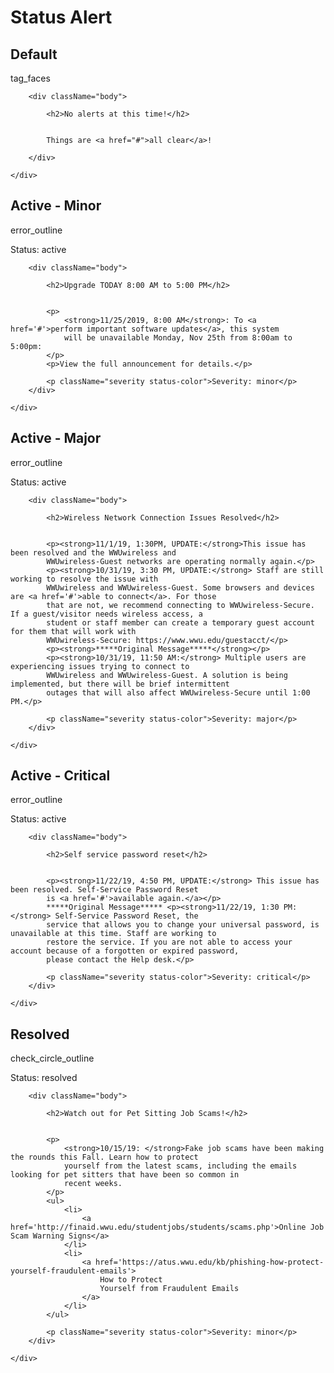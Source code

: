 # Status Alert

## Default
<div className="status-alert">
    <div className="status-alert--message status-alert--none status-alert--none">
        <p className="material-icons status-color" aria-hidden="true">
            tag_faces
        </p>
        
        <div className="body">
            
            <h2>No alerts at this time!</h2>
            
            
            Things are <a href="#">all clear</a>!
            
        </div>
        
    </div>
</div>

## Active - Minor
<div className="status-alert">
    <div className="status-alert--message status-alert--active status-alert--minor">
        <p className="material-icons status-color" aria-hidden="true">
            error_outline
        </p>
        <p className="status status-color">Status: active</p>
        
        <div className="body">
            
            <h2>Upgrade TODAY 8:00 AM to 5:00 PM</h2>
            
            
            <p>
                <strong>11/25/2019, 8:00 AM</strong>: To <a href='#'>perform important software updates</a>, this system
                will be unavailable Monday, Nov 25th from 8:00am to 5:00pm:
            </p>
            <p>View the full announcement for details.</p>
            
            <p className="severity status-color">Severity: minor</p>
        </div>
        
    </div>
</div>


## Active - Major
<div className="status-alert">
    <div className="status-alert--message status-alert--active status-alert--major">
        <p className="material-icons status-color" aria-hidden="true">
            error_outline
        </p>
        <p className="status status-color">Status: active</p>
        
        <div className="body">
            
            <h2>Wireless Network Connection Issues Resolved</h2>
            
            
            <p><strong>11/1/19, 1:30PM, UPDATE:</strong>This issue has been resolved and the WWUwireless and
            WWUwireless-Guest networks are operating normally again.</p>
            <p><strong>10/31/19, 3:30 PM, UPDATE:</strong> Staff are still working to resolve the issue with
            WWUwireless and WWUwireless-Guest. Some browsers and devices are <a href='#'>able to connect</a>. For those
            that are not, we recommend connecting to WWUwireless-Secure. If a guest/visitor needs wireless access, a
            student or staff member can create a temporary guest account for them that will work with
            WWUwireless-Secure: https://www.wwu.edu/guestacct/</p>
            <p><strong>*****Original Message*****</strong></p>
            <p><strong>10/31/19, 11:50 AM:</strong> Multiple users are experiencing issues trying to connect to
            WWUwireless and WWUwireless-Guest. A solution is being implemented, but there will be brief intermittent
            outages that will also affect WWUwireless-Secure until 1:00 PM.</p>
            
            <p className="severity status-color">Severity: major</p>
        </div>
        
    </div>
</div>

## Active - Critical
<div className="status-alert">
    <div className="status-alert--message status-alert--active status-alert--critical">
        <p className="material-icons status-color" aria-hidden="true">
            error_outline
        </p>
        <p className="status status-color">Status: active</p>
        
        <div className="body">
            
            <h2>Self service password reset</h2>
            
            
            <p><strong>11/22/19, 4:50 PM, UPDATE:</strong> This issue has been resolved. Self-Service Password Reset
            is <a href='#'>available again.</a></p>
            *****Original Message***** <p><strong>11/22/19, 1:30 PM:</strong> Self-Service Password Reset, the
            service that allows you to change your universal password, is unavailable at this time. Staff are working to
            restore the service. If you are not able to access your account because of a forgotten or expired password,
            please contact the Help desk.</p>
            
            <p className="severity status-color">Severity: critical</p>
        </div>
        
    </div>
</div>

## Resolved
<div className="status-alert">
    <div className="status-alert--message status-alert--resolved status-alert--minor">
        <p className="material-icons status-color" aria-hidden="true">
            check_circle_outline
        </p>
        <p className="status status-color">Status: resolved</p>
        
        <div className="body">
            
            <h2>Watch out for Pet Sitting Job Scams!</h2>
            
            
            <p>
                <strong>10/15/19: </strong>Fake job scams have been making the rounds this Fall. Learn how to protect
                yourself from the latest scams, including the emails looking for pet sitters that have been so common in
                recent weeks.
            </p>
            <ul>
                <li>
                    <a href='http://finaid.wwu.edu/studentjobs/students/scams.php'>Online Job Scam Warning Signs</a>
                </li>
                <li>
                    <a href='https://atus.wwu.edu/kb/phishing-how-protect-yourself-fraudulent-emails'>
                        How to Protect
                        Yourself from Fraudulent Emails
                    </a>
                </li>
            </ul>
            
            <p className="severity status-color">Severity: minor</p>
        </div>
        
    </div>
</div>